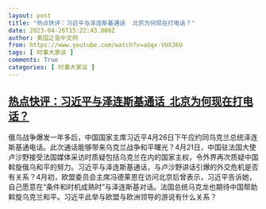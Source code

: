 ```yaml
---
layout: post
title: "热点快评：习近平与泽连斯基通话  北京为何现在打电话？"
date: 2023-04-26T15:22:43.000Z
author: 美国之音中文网
from: https://www.youtube.com/watch?v=aGgx-VUXJ6U
tags: [ 时事大家谈 ]
comments: True
categories: [ 时事大家谈 ]
---
```

<!--1682522563000-->
[热点快评：习近平与泽连斯基通话  北京为何现在打电话？](https://www.youtube.com/watch?v=aGgx-VUXJ6U)
------

<div>
俄乌战争爆发一年多后，中国国家主席习近平4月26日下午应约同乌克兰总统泽连斯基通电话。此次通话能够带来乌克兰战争和平曙光？4月21日，中国驻法国大使卢沙野接受法国媒体采访时质疑包括乌克兰在内的国家主权，令外界再次质疑中国斡旋俄乌和平的努力。习近平与泽连斯基通话，与卢沙野讲话引爆的外交危机是否有关系？4月初，欧盟委员会主席冯德莱恩在访问北京后曾表示，习近平告诉她，自己愿意在“条件和时机成熟时”与泽连斯基对话。法国总统马克龙也期待中国帮助斡旋乌克兰和平。习近平此举与欧盟与欧洲领导的游说有什么关系？
</div>
